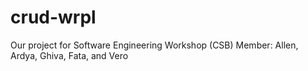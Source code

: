 # crud-wrpl

Our project for Software Engineering Workshop (CSB)
Member: Allen, Ardya, Ghiva, Fata, and Vero